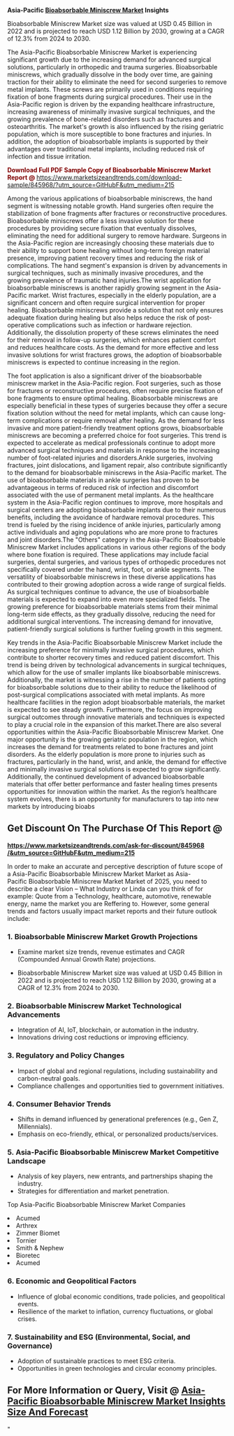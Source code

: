<p><strong>Asia-Pacific&nbsp;<a href=""https://www.marketsizeandtrends.com/download-sample/845968/&amp;utm_source=GitHubF&amp;utm_medium=215"">Bioabsorbable Miniscrew Market</a> Insights</strong></p><p>Bioabsorbable Miniscrew Market size was valued at USD 0.45 Billion in 2022 and is projected to reach USD 1.12 Billion by 2030, growing at a CAGR of 12.3% from 2024 to 2030.</p><p><p>The Asia-Pacific Bioabsorbable Miniscrew Market is experiencing significant growth due to the increasing demand for advanced surgical solutions, particularly in orthopedic and trauma surgeries. Bioabsorbable miniscrews, which gradually dissolve in the body over time, are gaining traction for their ability to eliminate the need for second surgeries to remove metal implants. These screws are primarily used in conditions requiring fixation of bone fragments during surgical procedures. Their use in the Asia-Pacific region is driven by the expanding healthcare infrastructure, increasing awareness of minimally invasive surgical techniques, and the growing prevalence of bone-related disorders such as fractures and osteoarthritis. The market's growth is also influenced by the rising geriatric population, which is more susceptible to bone fractures and injuries. In addition, the adoption of bioabsorbable implants is supported by their advantages over traditional metal implants, including reduced risk of infection and tissue irritation.<p><strong><span style="color: #800000;">Download Full PDF Sample Copy of Bioabsorbable Miniscrew Market Report @</span>&nbsp;</strong><a href="https://www.marketsizeandtrends.com/download-sample/845968/?utm_source=GitHubF&amp;utm_medium=215" target="_blank">https://www.marketsizeandtrends.com/download-sample/845968/?utm_source=GitHubF&amp;utm_medium=215</a></p></p><p>Among the various applications of bioabsorbable miniscrews, the hand segment is witnessing notable growth. Hand surgeries often require the stabilization of bone fragments after fractures or reconstructive procedures. Bioabsorbable miniscrews offer a less invasive solution for these procedures by providing secure fixation that eventually dissolves, eliminating the need for additional surgery to remove hardware. Surgeons in the Asia-Pacific region are increasingly choosing these materials due to their ability to support bone healing without long-term foreign material presence, improving patient recovery times and reducing the risk of complications. The hand segment's expansion is driven by advancements in surgical techniques, such as minimally invasive procedures, and the growing prevalence of traumatic hand injuries.The wrist application for bioabsorbable miniscrews is another rapidly growing segment in the Asia-Pacific market. Wrist fractures, especially in the elderly population, are a significant concern and often require surgical intervention for proper healing. Bioabsorbable miniscrews provide a solution that not only ensures adequate fixation during healing but also helps reduce the risk of post-operative complications such as infection or hardware rejection. Additionally, the dissolution property of these screws eliminates the need for their removal in follow-up surgeries, which enhances patient comfort and reduces healthcare costs. As the demand for more effective and less invasive solutions for wrist fractures grows, the adoption of bioabsorbable miniscrews is expected to continue increasing in the region.<p>The foot application is also a significant driver of the bioabsorbable miniscrew market in the Asia-Pacific region. Foot surgeries, such as those for fractures or reconstructive procedures, often require precise fixation of bone fragments to ensure optimal healing. Bioabsorbable miniscrews are especially beneficial in these types of surgeries because they offer a secure fixation solution without the need for metal implants, which can cause long-term complications or require removal after healing. As the demand for less invasive and more patient-friendly treatment options grows, bioabsorbable miniscrews are becoming a preferred choice for foot surgeries. This trend is expected to accelerate as medical professionals continue to adopt more advanced surgical techniques and materials in response to the increasing number of foot-related injuries and disorders.Ankle surgeries, involving fractures, joint dislocations, and ligament repair, also contribute significantly to the demand for bioabsorbable miniscrews in the Asia-Pacific market. The use of bioabsorbable materials in ankle surgeries has proven to be advantageous in terms of reduced risk of infection and discomfort associated with the use of permanent metal implants. As the healthcare system in the Asia-Pacific region continues to improve, more hospitals and surgical centers are adopting bioabsorbable implants due to their numerous benefits, including the avoidance of hardware removal procedures. This trend is fueled by the rising incidence of ankle injuries, particularly among active individuals and aging populations who are more prone to fractures and joint disorders.The "Others" category in the Asia-Pacific Bioabsorbable Miniscrew Market includes applications in various other regions of the body where bone fixation is required. These applications may include facial surgeries, dental surgeries, and various types of orthopedic procedures not specifically covered under the hand, wrist, foot, or ankle segments. The versatility of bioabsorbable miniscrews in these diverse applications has contributed to their growing adoption across a wide range of surgical fields. As surgical techniques continue to advance, the use of bioabsorbable materials is expected to expand into even more specialized fields. The growing preference for bioabsorbable materials stems from their minimal long-term side effects, as they gradually dissolve, reducing the need for additional surgical interventions. The increasing demand for innovative, patient-friendly surgical solutions is further fueling growth in this segment.<p>Key trends in the Asia-Pacific Bioabsorbable Miniscrew Market include the increasing preference for minimally invasive surgical procedures, which contribute to shorter recovery times and reduced patient discomfort. This trend is being driven by technological advancements in surgical techniques, which allow for the use of smaller implants like bioabsorbable miniscrews. Additionally, the market is witnessing a rise in the number of patients opting for bioabsorbable solutions due to their ability to reduce the likelihood of post-surgical complications associated with metal implants. As more healthcare facilities in the region adopt bioabsorbable materials, the market is expected to see steady growth. Furthermore, the focus on improving surgical outcomes through innovative materials and techniques is expected to play a crucial role in the expansion of this market.There are also several opportunities within the Asia-Pacific Bioabsorbable Miniscrew Market. One major opportunity is the growing geriatric population in the region, which increases the demand for treatments related to bone fractures and joint disorders. As the elderly population is more prone to injuries such as fractures, particularly in the hand, wrist, and ankle, the demand for effective and minimally invasive surgical solutions is expected to grow significantly. Additionally, the continued development of advanced bioabsorbable materials that offer better performance and faster healing times presents opportunities for innovation within the market. As the region’s healthcare system evolves, there is an opportunity for manufacturers to tap into new markets by introducing bioabs</p><h2><strong>Get Discount On The Purchase Of This Report @&nbsp;</strong></h2><p><strong><a href=""https://www.marketsizeandtrends.com/ask-for-discount/845968/&amp;utm_source=GitHubF&amp;utm_medium=215"" target=""_blank"">https://www.marketsizeandtrends.com/ask-for-discount/845968<br />/&amp;utm_source=GitHubF&amp;utm_medium=215</a></strong></p><p>In order to make an accurate and perceptive description of future scope of a Asia-Pacific&nbsp;Bioabsorbable Miniscrew Market Market as Asia-Pacific&nbsp;Bioabsorbable Miniscrew Market Market of 2025, you need to describe a clear Vision &ndash; What Industry or Linda can you think of for example: Quote from a Technology, healthcare, automotive, renewable energy, name the market you are Reffering to. However, some general trends and factors usually impact market reports and their future outlook include:</p><h3>1.&nbsp;<strong>Bioabsorbable Miniscrew Market Growth Projections</strong></h3><ul><li>Examine market size trends, revenue estimates and CAGR (Compounded Annual Growth Rate) projections.</li><li><p>Bioabsorbable Miniscrew Market size was valued at USD 0.45 Billion in 2022 and is projected to reach USD 1.12 Billion by 2030, growing at a CAGR of 12.3% from 2024 to 2030.</p></li></ul><h3>2.&nbsp;<strong>Bioabsorbable Miniscrew Market Technological Advancements</strong></h3><ul><li>Integration of AI, IoT, blockchain, or automation in the industry.</li><li>Innovations driving cost reductions or improving efficiency.</li></ul><h3>3.&nbsp;<strong>Regulatory and Policy Changes</strong></h3><ul><li>Impact of global and regional regulations, including sustainability and carbon-neutral goals.</li><li>Compliance challenges and opportunities tied to government initiatives.</li></ul><h3>4.&nbsp;<strong>Consumer Behavior Trends</strong></h3><ul><li>Shifts in demand influenced by generational preferences (e.g., Gen Z, Millennials).</li><li>Emphasis on eco-friendly, ethical, or personalized products/services.</li></ul><h3>5.&nbsp;<strong>Asia-Pacific Bioabsorbable Miniscrew Market Competitive Landscape</strong></h3><ul><li>Analysis of key players, new entrants, and partnerships shaping the industry.</li><li>Strategies for differentiation and market penetration.</li></ul><p data-pm-slice=""1 1 []"">Top Asia-Pacific Bioabsorbable Miniscrew Market Companies</p><div data-test-id=""""><p><li>Acumed</li><li> Arthrex</li><li> Zimmer Biomet</li><li> Tornier</li><li> Smith & Nephew</li><li> Bioretec</li><li> Acumed</li></p></div><h3>6.&nbsp;<strong>Economic and Geopolitical Factors</strong></h3><ul><li>Influence of global economic conditions, trade policies, and geopolitical events.</li><li>Resilience of the market to inflation, currency fluctuations, or global crises.</li></ul><h3>7.&nbsp;<strong>Sustainability and ESG (Environmental, Social, and Governance)</strong></h3><ul><li>Adoption of sustainable practices to meet ESG criteria.</li><li>Opportunities in green technologies and circular economy principles.</li></ul><h2><strong>For More Information or Query, Visit @&nbsp;</strong><a href=""https://www.verifiedmarketreports.com/product/bioabsorbable-miniscrew-market/"" target=""_blank"">Asia-Pacific Bioabsorbable Miniscrew Market Insights Size And Forecast</a></h2>"

